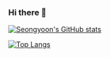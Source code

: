 ### Hi there 👋

<!--
**Seongyoon-Jung/Seongyoon-Jung** is a ✨ _special_ ✨ repository because its `README.md` (this file) appears on your GitHub profile.

Here are some ideas to get you started:

- 🔭 I’m currently working on ...
- 🌱 I’m currently learning ...
- 👯 I’m looking to collaborate on ...
- 🤔 I’m looking for help with ...
- 💬 Ask me about ...
- 📫 How to reach me: ...
- 😄 Pronouns: ...
- ⚡ Fun fact: ...
-->




[![Seongyoon's GitHub stats](https://github-readme-stats.vercel.app/api?username=Seongyoon-Jung?theme=rose_pine)](https://github.com/Seongyoon-Jung/github-readme-stats)

[![Top Langs](https://github-readme-stats.vercel.app/api/top-langs/?username=Seongyoon-Jung)](https://github.com/Seongyoon-Jung/github-readme-stats)
